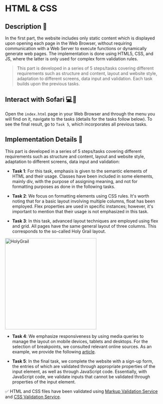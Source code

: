 # HTML & CSS

## Description 📌
In the first part, the website includes only static content which is displayed upon opening each page in the Web Browser, without requiring communication with a Web Server to execute functions or dynamically generate web pages. The implementation is done using HTML5, CSS, and JS, where the latter is only used for complex form validation rules.
> This part is developed in a series of 5 steps/tasks covering different requirements such as structure and content, layout and website style, adaptation to different screens, data input and validation. Each task builds upon the previous tasks.

## Interact with Sofari 💻📱
Open the ```index.html``` page in your Web Browser and through the menu you will find on it, navigate to the tasks (details for the tasks follow below). To see the final result, go to ```Task 5```, which incorporates all previous tasks.

## Implementation Details 📜
This part is developed in a series of 5 steps/tasks covering different requirements such as structure and content, layout and website style, adaptation to different screens, data input and validation:

- **Task 1**: For this task, emphasis is given to the semantic elements of HTML and their usage. Classes have been included in some elements, mainly div, with the purpose of assigning meaning, and not for formatting purposes as done in the following tasks.


- **Task 2**: We focus on formatting elements using CSS rules. It's worth noting that for a basic layout involving multiple columns, float has been employed. Flex properties are used in specific instances; however, it's important to mention that their usage is not emphasized in this task.


- **Task 3**: In this task, advanced layout techniques are employed using flex and grid. All pages have the same general layout of three columns. This corresponds to the so-called Holy Grail layout.

<a title="David Lark, CC BY-SA 4.0 &lt;https://creativecommons.org/licenses/by-sa/4.0&gt;, via Wikimedia Commons"
                        href="https://commons.wikimedia.org/wiki/File:HolyGrail.svg"><img width="300" alt="HolyGrail"
                            src="https://upload.wikimedia.org/wikipedia/commons/thumb/a/ad/HolyGrail.svg/512px-HolyGrail.svg.png"></a>

- **Task 4**: We emphasize responsiveness by using media queries to manage the layout on mobile devices, tablets and desktops. For the selection of breakpoints, we consulted relevant online sources. As an example, we provide the following <a href="https://www.altamira.ai/blog/common-screen-sizes-for-responsive-web-design">article</a>.


- **Task 5**: In the final task, we complete the website with a sign-up form, the entries of which are validated through appropriate properties of the input element, as well as through JavaScript code. Essentially, with JavaScript code, we validate inputs that cannot be validated through properties of the input element.

✅ HTML and CSS files have been validated using <a href="https://validator.w3.org/">Markup Validation Service</a> and <a href="https://jigsaw.w3.org/css-validator/">CSS Validation Service</a>.

